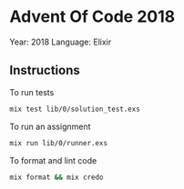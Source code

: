 # Advent Of Code 2018

Year: 2018
Language: Elixir

## Instructions

To run tests

~~~sh
mix test lib/0/solution_test.exs
~~~

To run an assignment

~~~sh
mix run lib/0/runner.exs
~~~

To format and lint code

~~~sh
mix format && mix credo
~~~

